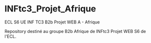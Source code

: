 # INFtc3_Projet_Afrique
ECL S6 UE INF TC3 B2b Projet WEB A - Afrique

Repository destiné au groupe B2b Afrique de INFtc3 Projet WEB S6 de l'ECL.
